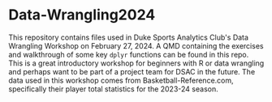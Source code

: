# Data-Wrangling2024

This repository contains files used in Duke Sports Analytics Club's Data Wrangling Workshop on February 27, 2024. A QMD containing the exercises and walkthrough of some key `dplyr` functions can be found in this repo. This is a great introductory workshop for beginners with R or data wrangling and perhaps want to be part of a project team for DSAC in the future. The data used in this workshop comes from Basketball-Reference.com, specifically their player total statistics for the 2023-24 season.

